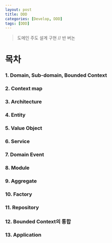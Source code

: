 ```yaml
---
layout: post
title: DDD
categories: [Develop, DDD]
tags: [DDD]    
---
```

> 도메인 주도 설계 구현 // 반 버논

# 목차
### 1. Domain, Sub-domain, Bounded Context
### 2. Context map
### 3. Architecture
### 4. Entity
### 5. Value Object
### 6. Service
### 7. Domain Event
### 8. Module
### 9. Aggregate
### 10. Factory
### 11. Repository
### 12. Bounded Context의 통합
### 13. Application


